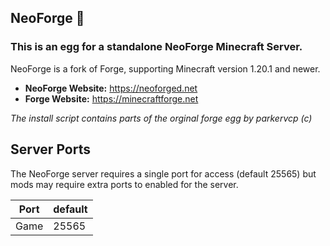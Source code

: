 ## NeoForge 🦊

### This is an egg for a standalone NeoForge Minecraft Server.

NeoForge is a fork of Forge, supporting Minecraft version 1.20.1 and newer.

- **NeoForge Website:** https://neoforged.net
- **Forge Website:** https://minecraftforge.net


*The install script contains parts of the orginal forge egg by parkervcp (c)*

## Server Ports

The NeoForge server requires a single port for access (default 25565) but mods may require extra ports to enabled for the server.

| Port  | default |
|-------|---------|
| Game  | 25565   |